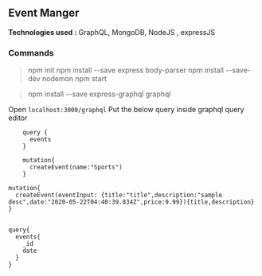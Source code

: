 ## Event Manger 
**Technologies used :** GraphQL, MongoDB, NodeJS , expressJS

### Commands
> npm init
> npm install --save express body-parser
> npm install --save-dev nodemon
> npm start

> npm install --save express-graphql graphql

Open ```localhost:3000/graphql```
Put the below query inside  graphql  query editor
```
    query {
      events
    }

    mutation{
      createEvent(name:"Sports")
    }
```




```
mutation{
  createEvent(eventInput: {title:"title",description:"sample desc",date:"2020-05-22T04:40:39.834Z",price:9.99}){title,description}
}


query{
  events{
    _id
    date
  }
}
```